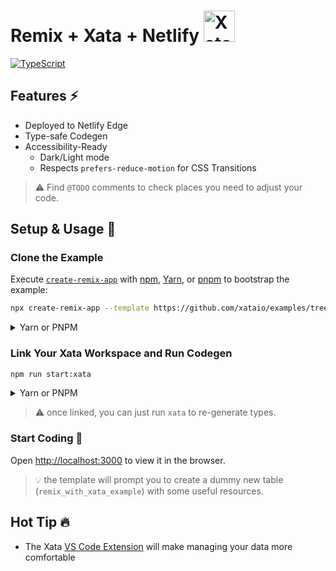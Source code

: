 <h1> Remix + Xata + Netlify <img alt="Xatafly, the logo from Xata" src="/public/flap.gif" width="50" /></h1>

[![TypeScript](https://badgen.net/badge/icon/typescript?icon=typescript&label)](https://typescriptlang.org)

## Features ⚡️

- Deployed to Netlify Edge
- Type-safe Codegen
- Accessibility-Ready
  - Dark/Light mode
  - Respects `prefers-reduce-motion` for CSS Transitions

> ⚠️ Find `@TODO` comments to check places you need to adjust your code.

## Setup & Usage 🐣

### Clone the Example

Execute [`create-remix-app`](https://github.com/vercel/next.js/tree/canary/packages/create-remix-app) with [npm](https://docs.npmjs.com/cli/init), [Yarn](https://yarnpkg.com/lang/en/docs/cli/create/), or [pnpm](https://pnpm.io) to bootstrap the example:

```sh
npx create-remix-app --template https://github.com/xataio/examples/tree/main/apps/remix-netlify remix-xata-app

```

<details>
<summary> Yarn or PNPM</summary>

```sh
yarn create remix-app --template https://github.com/xataio/examples/tree/main/apps/remix-netlify remix-xata-app
```

```sh
pnpm create remix-app --template https://github.com/xataio/examples/tree/main/apps/remix-netlify remix-xata-app
```

</details>

### Link Your Xata Workspace and Run Codegen

```sh
npm run start:xata
```

<details>
<summary> Yarn or PNPM</summary>

```sh
yarn start:xata
```

```sh
pnpm run start:xata
```

</details>

> ⚠️ once linked, you can just run `xata` to re-generate types.

### Start Coding 🚀

Open [http://localhost:3000](http://localhost:3000) to view it in the browser.

> 💡 the template will prompt you to create a dummy new table (`remix_with_xata_example`) with some useful resources.

## Hot Tip 🔥

- The Xata [VS Code Extension](https://marketplace.visualstudio.com/items?itemName=xata.xata) will make managing your data more comfortable
